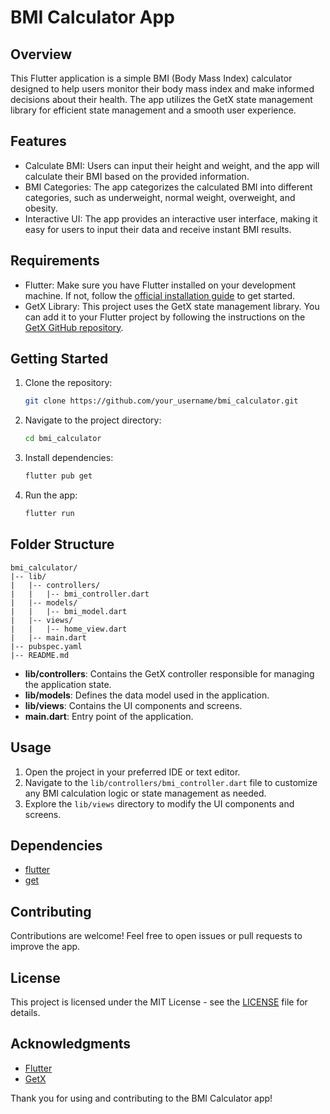# BMI Calculator App

## Overview

This Flutter application is a simple BMI (Body Mass Index) calculator designed to help users monitor their body mass index and make informed decisions about their health. The app utilizes the GetX state management library for efficient state management and a smooth user experience.

## Features

- Calculate BMI: Users can input their height and weight, and the app will calculate their BMI based on the provided information.
- BMI Categories: The app categorizes the calculated BMI into different categories, such as underweight, normal weight, overweight, and obesity.
- Interactive UI: The app provides an interactive user interface, making it easy for users to input their data and receive instant BMI results.

## Requirements

- Flutter: Make sure you have Flutter installed on your development machine. If not, follow the [official installation guide](https://flutter.dev/docs/get-started/install) to get started.
- GetX Library: This project uses the GetX state management library. You can add it to your Flutter project by following the instructions on the [GetX GitHub repository](https://github.com/jonataslaw/getx).

## Getting Started

1. Clone the repository:

    ```bash
    git clone https://github.com/your_username/bmi_calculator.git
    ```

2. Navigate to the project directory:

    ```bash
    cd bmi_calculator
    ```

3. Install dependencies:

    ```bash
    flutter pub get
    ```

4. Run the app:

    ```bash
    flutter run
    ```

## Folder Structure

```plaintext
bmi_calculator/
|-- lib/
|   |-- controllers/
|   |   |-- bmi_controller.dart
|   |-- models/
|   |   |-- bmi_model.dart
|   |-- views/
|   |   |-- home_view.dart
|   |-- main.dart
|-- pubspec.yaml
|-- README.md
```

- **lib/controllers**: Contains the GetX controller responsible for managing the application state.
- **lib/models**: Defines the data model used in the application.
- **lib/views**: Contains the UI components and screens.
- **main.dart**: Entry point of the application.

## Usage

1. Open the project in your preferred IDE or text editor.
2. Navigate to the `lib/controllers/bmi_controller.dart` file to customize any BMI calculation logic or state management as needed.
3. Explore the `lib/views` directory to modify the UI components and screens.

## Dependencies

- [flutter](https://flutter.dev/)
- [get](https://pub.dev/packages/get)

## Contributing

Contributions are welcome! Feel free to open issues or pull requests to improve the app.

## License

This project is licensed under the MIT License - see the [LICENSE](LICENSE) file for details.

## Acknowledgments

- [Flutter](https://flutter.dev/)
- [GetX](https://pub.dev/packages/get)

Thank you for using and contributing to the BMI Calculator app!
